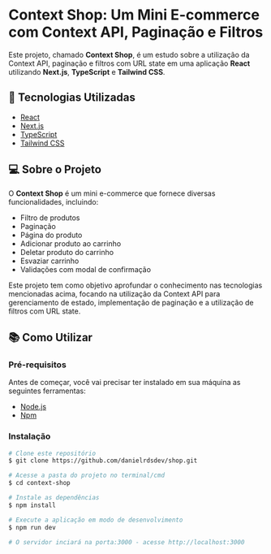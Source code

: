 # Context Shop: Um Mini E-commerce com Context API, Paginação e Filtros

Este projeto, chamado **Context Shop**, é um estudo sobre a utilização da Context API, paginação e filtros com URL state em uma aplicação **React** utilizando **Next.js**, **TypeScript** e **Tailwind CSS**.

## 🚀 Tecnologias Utilizadas

- [React](https://reactjs.org/)
- [Next.js](https://nextjs.org/)
- [TypeScript](https://www.typescriptlang.org/)
- [Tailwind CSS](https://tailwindcss.com/)

## 💻 Sobre o Projeto

O **Context Shop** é um mini e-commerce que fornece diversas funcionalidades, incluindo:

- Filtro de produtos
- Paginação
- Página do produto
- Adicionar produto ao carrinho
- Deletar produto do carrinho
- Esvaziar carrinho
- Validações com modal de confirmação

Este projeto tem como objetivo aprofundar o conhecimento nas tecnologias mencionadas acima, focando na utilização da Context API para gerenciamento de estado, implementação de paginação e a utilização de filtros com URL state.

## 📚 Como Utilizar

### Pré-requisitos

Antes de começar, você vai precisar ter instalado em sua máquina as seguintes ferramentas:

- [Node.js](https://nodejs.org/en/)
- [Npm](https://www.npmjs.com/)

### Instalação

```bash
# Clone este repositório
$ git clone https://github.com/danielrdsdev/shop.git

# Acesse a pasta do projeto no terminal/cmd
$ cd context-shop

# Instale as dependências
$ npm install

# Execute a aplicação em modo de desenvolvimento
$ npm run dev

# O servidor inciará na porta:3000 - acesse http://localhost:3000
```
